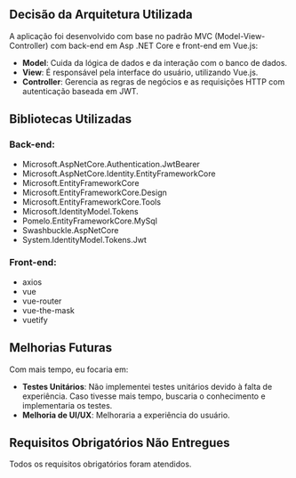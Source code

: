 ## Decisão da Arquitetura Utilizada

A aplicação foi desenvolvido com base no padrão MVC (Model-View-Controller) com back-end em Asp .NET Core e front-end em Vue.js:

- **Model**: Cuida da lógica de dados e da interação com o banco de dados.
- **View**: É responsável pela interface do usuário, utilizando Vue.js.
- **Controller**: Gerencia as regras de negócios e as requisições HTTP com autenticação baseada em JWT.

## Bibliotecas Utilizadas

### Back-end:
- Microsoft.AspNetCore.Authentication.JwtBearer
- Microsoft.AspNetCore.Identity.EntityFrameworkCore
- Microsoft.EntityFrameworkCore
- Microsoft.EntityFrameworkCore.Design
- Microsoft.EntityFrameworkCore.Tools
- Microsoft.IdentityModel.Tokens
- Pomelo.EntityFrameworkCore.MySql
- Swashbuckle.AspNetCore
- System.IdentityModel.Tokens.Jwt

### Front-end:
- axios
- vue
- vue-router
- vue-the-mask
- vuetify

## Melhorias Futuras

Com mais tempo, eu focaria em:
- **Testes Unitários**: Não implementei testes unitários devido à falta de experiência. Caso tivesse mais tempo, buscaria o conhecimento e implementaria os testes.
- **Melhoria de UI/UX**: Melhoraria a experiência do usuário.

## Requisitos Obrigatórios Não Entregues

Todos os requisitos obrigatórios foram atendidos.
